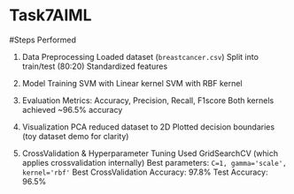 # Task7AIML

#Steps Performed
1. Data Preprocessing
   Loaded dataset (`breastcancer.csv`)
    Split into train/test (80:20)
    Standardized features

2. Model Training
    SVM with Linear kernel
    SVM with RBF kernel

3. Evaluation
    Metrics: Accuracy, Precision, Recall, F1score
    Both kernels achieved ~96.5% accuracy

4. Visualization
    PCA reduced dataset to 2D
    Plotted decision boundaries (toy dataset demo for clarity)

5. CrossValidation & Hyperparameter Tuning
    Used GridSearchCV (which applies crossvalidation internally)
    Best parameters: `C=1, gamma='scale', kernel='rbf'`
    Best CrossValidation Accuracy: 97.8%
    Test Accuracy: 96.5%

